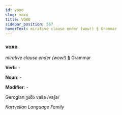 ```yaml
---
id: voxo
slug: voxo
title: VOXO
sidebar_position: 567
hoverText: mirative clause ender (wow!) § Grammar
---
```


### voxo

*mirative clause ender (wow!)* **§** Grammar

**Verb**: -

**Noun**: -

**Modifier**: -

Gerogian ვაშა vaša /vaʃa/

*Kartvelian Language Family*